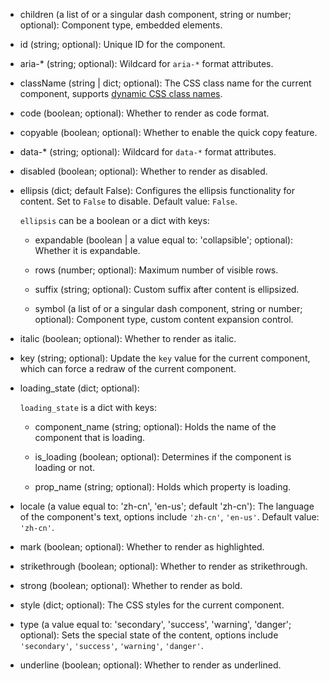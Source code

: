 - children (a list of or a singular dash component, string or number; optional):
    Component type, embedded elements.

- id (string; optional):
    Unique ID for the component.

- aria-* (string; optional):
    Wildcard for `aria-*` format attributes.

- className (string | dict; optional):
    The CSS class name for the current component, supports [dynamic CSS class names](/advanced-classname).

- code (boolean; optional):
    Whether to render as code format.

- copyable (boolean; optional):
    Whether to enable the quick copy feature.

- data-* (string; optional):
    Wildcard for `data-*` format attributes.

- disabled (boolean; optional):
    Whether to render as disabled.

- ellipsis (dict; default False):
    Configures the ellipsis functionality for content. Set to `False` to disable. Default value: `False`.

    `ellipsis` can be a boolean or a dict with keys:

    - expandable (boolean | a value equal to: 'collapsible'; optional):
        Whether it is expandable.

    - rows (number; optional):
        Maximum number of visible rows.

    - suffix (string; optional):
        Custom suffix after content is ellipsized.

    - symbol (a list of or a singular dash component, string or number; optional):
        Component type, custom content expansion control.

- italic (boolean; optional):
    Whether to render as italic.

- key (string; optional):
    Update the `key` value for the current component, which can force a redraw of the current component.

- loading_state (dict; optional):

    `loading_state` is a dict with keys:

    - component_name (string; optional):
        Holds the name of the component that is loading.

    - is_loading (boolean; optional):
        Determines if the component is loading or not.

    - prop_name (string; optional):
        Holds which property is loading.

- locale (a value equal to: 'zh-cn', 'en-us'; default 'zh-cn'):
    The language of the component's text, options include `'zh-cn'`, `'en-us'`. Default value: `'zh-cn'`.

- mark (boolean; optional):
    Whether to render as highlighted.

- strikethrough (boolean; optional):
    Whether to render as strikethrough.

- strong (boolean; optional):
    Whether to render as bold.

- style (dict; optional):
    The CSS styles for the current component.

- type (a value equal to: 'secondary', 'success', 'warning', 'danger'; optional):
    Sets the special state of the content, options include `'secondary'`, `'success'`, `'warning'`, `'danger'`.

- underline (boolean; optional):
    Whether to render as underlined.
